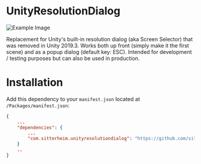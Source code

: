 # UnityResolutionDialog

![Example Image](https://github.com/sitterheim/UnityResolutionDialog/blob/develop/example.png)

Replacement for Unity's built-in resolution dialog (aka Screen Selector) that was removed in Unity 2019.3. Works both up front (simply make it the first scene) and as a popup dialog (default key: ESC). Intended for development / testing purposes but can also be used in production.

# Installation 
Add this dependency to your ``manifest.json`` located at ``/Packages/manifest.json``:
```json 
{
    ...
    "dependencies": {
        ...
        "com.sitterheim.unityresolutiondialog": "https://github.com/sitterheim/UnityResolutionDialog.git#release/stable"
    }
    ..
}
```